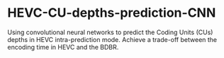 # HEVC-CU-depths-prediction-CNN
Using convolutional neural networks to predict the Coding Units (CUs) depths in HEVC intra-prediction mode. Achieve a trade-off between the encoding time in HEVC and the BDBR.
